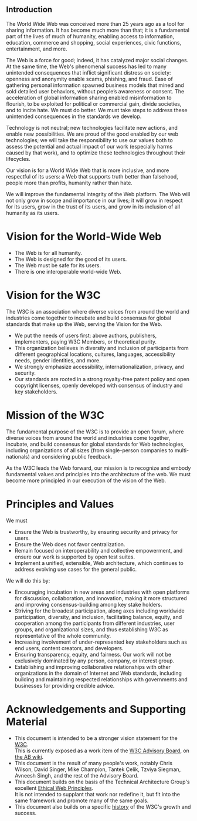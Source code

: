 ## Introduction
The World Wide Web was conceived more than 25 years ago 
as a tool for sharing information. 
It has become much more than that; 
it is a fundamental part of the lives of much of humanity, 
enabling access to information, education, 
commerce and shopping, social experiences, 
civic functions, entertainment, and more. 

The Web is a force for good; 
indeed, it has catalyzed major social changes. 
At the same time, the Web's phenomenal success 
has led to many unintended consequences 
that inflict significant distress on society: 
openness and anonymity enable scams, phishing, and fraud. 
Ease of gathering personal information spawned business models 
that mined and sold detailed user behaviors, 
without people’s awareness or consent. 
The acceleration of global information sharing 
enabled misinformation to flourish, 
to be exploited for political or commercial gain, 
divide societies, and to incite hate. 
We must do better. 
We must take steps to address these unintended consequences 
in the standards we develop.

Technology is not neutral; 
new technologies facilitate new actions, and enable new possibilities. 
We are proud of the good enabled by our web technologies; 
we will take the responsibility to use our values 
both to assess the potential and actual impact of our work 
(especially harms caused by that work), 
and to optimize these technologies throughout their lifecycles.

Our vision is for a World Wide Web that is more inclusive, 
and more respectful of its users: 
a Web that supports truth better than falsehood, 
people more than profits, humanity rather than hate.

We will improve the fundamental integrity of the Web platform. 
The Web will not only grow in scope and importance in our lives; 
it will grow in respect for its users, 
grow in the trust of its users, 
and grow in its inclusion of all humanity as its users.

# Vision for the World-Wide Web

* The Web is for all humanity.
* The Web is designed for the good of its users.
* The Web must be safe for its users.
* There is one interoperable world-wide Web.

# Vision for the W3C

The W3C is an association where diverse voices 
from around the world and industries come together 
to incubate and build consensus 
for global standards that make up the Web, 
serving the Vision for the Web.

* We put the needs of users first: 
above authors, publishers, implementers, 
paying W3C Members, or theoretical purity.
* This organization believes in diversity and inclusion 
of participants from different geographical locations, 
cultures, languages, accessibility needs, 
gender identities, and more. 
* We strongly emphasize accessibility, 
internationalization, 
privacy, and security.
* Our standards are rooted in a strong royalty-free patent policy 
and open copyright licenses, 
openly developed with consensus of industry and key stakeholders.

# Mission of the W3C
The fundamental purpose of the W3C is to provide an open forum, 
where diverse voices from around the world and industries come together, 
incubate, and build consensus for global standards for Web technologies, 
including organizations of all sizes 
(from single-person companies to multi-nationals) 
and considering public feedback.

As the W3C leads the Web forward, 
our mission is to recognize and embody fundamental values and principles 
into the architecture of the web. 
We must become more principled in our execution of the vision of the Web.

# Principles and Values

We must
* Ensure the Web is trustworthy, 
by ensuring security and privacy for users. 
* Ensure the Web does not favor centralization.
* Remain focused on interoperability and collective empowerment, 
and ensure our work is supported by open test suites.
* Implement a unified, extensible, Web architecture, 
which continues to address evolving use cases for the general public.

We will do this by:
* Encouraging incubation in new areas and industries 
with open platforms for discussion, collaboration, and innovation, 
making it more structured 
and improving consensus-building among key stake holders.
* Striving for the broadest participation, 
along axes including worldwide participation, diversity, and inclusion, 
facilitating balance, equity, and cooperation 
among the participants from different industries, 
user groups, and organizational sizes, 
and thus establishing W3C as representative of the whole community.
* Increasing involvement of under-represented key stakeholders 
such as end users, content creators, and developers.
* Ensuring transparency, equity, and fairness. 
Our work will not be exclusively dominated 
by any person, company, or interest group.
* Establishing and improving collaborative relationships 
with other organizations in the domain of Internet and Web standards, 
including building and maintaining respected relationships 
with governments and businesses for providing credible advice.

# Acknowledgements and Supporting Material

* This document is intended to be a stronger vision statement for the [W3C](https://w3.org/).  
This is currently exposed as a work item of the [W3C Advisory Board](https://www.w3.org/2002/ab/), 
on [the AB wiki](https://www.w3.org/wiki/AB/2021_Priorities#Vision). 
* This document is the result of many people's work, 
notably Chris Wilson, David Singer, Mike Champion, Tantek Çelik, 
Tzviya Siegman, Avneesh Singh, and the rest of the Advisory Board.
* This document builds on the basis of the Technical Architecture Group's 
excellent [Ethical Web Principles](https://www.w3.org/2001/tag/doc/ethical-web-principles/).  
It is not intended to supplant that work nor redefine it, 
but fit into the same framework and promote many of the same goals.
* This document also builds on a specific [history](History.md) of the W3C's growth and success.
